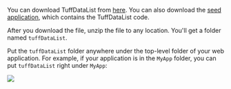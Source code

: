 You can download TuffDataList from [here](). You can also download the [seed application](), which contains the TuffDataList code.

After you download the file, unzip the file to any location.
You'll get a folder named `tuffDataList`.

Put the `tuffDataList` folder anywhere under the top-level folder of your web application.
For example, if your application is in the `MyApp` folder, you can put `tuffDataList`
right under `MyApp`:

<img src="/images/custom_0.png" />